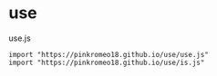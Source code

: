 # use
use.js
```
import "https://pinkromeo18.github.io/use/use.js"
import "https://pinkromeo18.github.io/use/is.js"
```
